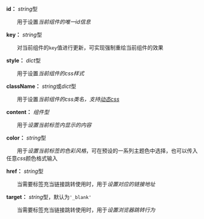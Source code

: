 **id：** *string*型

　　用于设置*当前组件的唯一id信息*

**key：** *string*型

　　对当前组件的`key`值进行更新，可实现强制重绘当前组件的效果

**style：** *dict*型

　　用于设置*当前组件的css样式*

**className：** *string*或*dict*型

　　用于设置*当前组件的css类名，支持[动态css](/advanced-classname)*

**content：** *组件型*

　　用于*设置当前标签内显示的内容*

**color：** *string*型

　　用于*设置当前标签的色彩风格*，可在预设的一系列主题色中选择，也可以传入任意*css*颜色格式输入

**href：** *string*型

　　当需要标签充当链接跳转使用时，用于*设置对应的链接地址*

**target：** *string*型，默认为`'_blank'`

　　当需要标签充当链接跳转使用时，用于*设置浏览器跳转行为*

